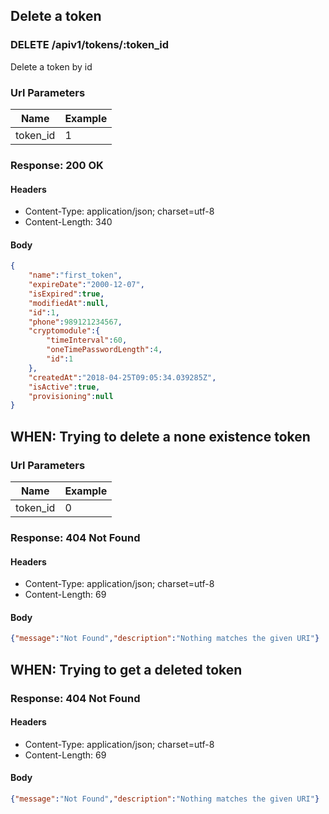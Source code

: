## Delete a token

### DELETE /apiv1/tokens/:token_id

Delete a token by id

### Url Parameters

Name | Example
--- | ---
token_id | 1

### Response: 200 OK

#### Headers

* Content-Type: application/json; charset=utf-8
* Content-Length: 340

#### Body

```json
{
    "name":"first_token",
    "expireDate":"2000-12-07",
    "isExpired":true,
    "modifiedAt":null,
    "id":1,
    "phone":989121234567,
    "cryptomodule":{
        "timeInterval":60,
        "oneTimePasswordLength":4,
        "id":1
    },
    "createdAt":"2018-04-25T09:05:34.039285Z",
    "isActive":true,
    "provisioning":null
}
```

## WHEN: Trying to delete a none existence token

### Url Parameters

Name | Example
--- | ---
token_id | 0

### Response: 404 Not Found

#### Headers

* Content-Type: application/json; charset=utf-8
* Content-Length: 69

#### Body

```json
{"message":"Not Found","description":"Nothing matches the given URI"}
```

## WHEN: Trying to get a deleted token

### Response: 404 Not Found

#### Headers

* Content-Type: application/json; charset=utf-8
* Content-Length: 69

#### Body

```json
{"message":"Not Found","description":"Nothing matches the given URI"}
```

